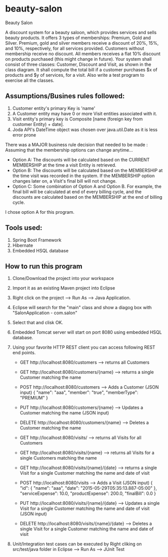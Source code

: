 # beauty-salon
Beauty Salon


A discount system for a beauty saloon, which provides services and sells beauty products. It offers 3 types of memberships: Premium, Gold and Silver. Premium, gold and silver members receive a discount of 20%, 15%, and 10%, respectively, for all services provided. Customers without membership receive no discount. All members receives a flat 10% discount on products purchased (this might change in future). Your system shall consist of three classes: Customer, Discount and Visit, as shown in the class diagram. It shall compute the total bill if a customer purchases $x of products and $y of services, for a visit. Also write a test program to exercise all the classes.

## Assumptions/Busines rules followed: 
1. Customer entity's primary Key is 'name'
2. A Customer entity may have 0 or more Visit entities associated with it.
3. Visit entity's primary key is Composite [name (foreign key from customer Entity) + date].
4. Joda API's DateTime object was chosen over java.util.Date as it is less error prone

There was a MAJOR business rule decision that needed to be made : Assuming that the membership options can change anytime...
* Option A: The discounts will be calculated based on the CURRENT MEMBERSHIP at the time a visit Entity is retrieved.
* Option B: The discounts will be calculated based on the MEMBERSHIP at the time visit was recorded in the system. If the MEMBERSHIP option changes later on, a Visit's final bill will not change.
* Option C: Some combination of Option A and Option B. For example, the final bill will be calculated at end of every billing cycle, and the discounts are calculated based on the MEMBERSHIP at the end of billing cycle.

I chose option A for this program.

## Tools used:
1. Spring Boot Framework
2. Hibernate
3. Embedded HSQL database

## How to run this program
1. Clone/Download the project into your workspace
2. Import it as an existing Maven project into Eclipse
3. Right click on the project --> Run As --> Java Application.
4. Eclipse will search for the "main" class and show a diagog box with "SalonApplication - com.salon"
5. Select that and clisk OK.
6. Embedded Tomcat server will start on port 8080 using embedded HSQL database.
7. Using your favorite HTTP REST client you can access following REST end points.
    *   GET http://localhost:8080/customers --> returns all Customers
    *   GET http://localhost:8080/customers/{name} --> returns a single Customer matching the name
    *   POST http://localhost:8080/customers --> Adds a Customer (JSON input)
      {
"name": "aaa",
"member": "true",
"memberType": "PREMIUM"
}
    *   PUT http://localhost:8080/customers/{name} --> Updates a Customer matching the name (JSON input)
    *   DELETE http://localhost:8080/customers/{name} --> Deletes a Customer matching the name

    *   GET http://localhost:8080/visits/ --> returns all Visits for all Customers
    *   GET http://localhost:8080/visits/{name} --> returns all Visits for a single Customers matching the name
    *   GET http://localhost:8080/visits/{name}/{date} --> returns a single Visit for a single Customer matching the name and date of visit
    *   POST http://localhost:8080/visits --> Adds a Visit (JSON input)
{
  "id": {
    "name": "aaa",
    "date": "2015-05-29T05:35:13.887-05:00"
  },
  "serviceExpense": 10.0,
  "productExpense": 200.0,
  "finalBill": 0.0
}
    *   PUT http://localhost:8080/visits/{name}/{date} --> Updates a single Visit for a single Customer matching the name and date of visit (JSON input)
    *   DELETE http://localhost:8080/visits/{name}/{date} --> Deletes a single Visit for a single Customer matching the name and date of visit
    
8. Unit/Integration test cases can be executed by Right cliking on src/test/java folder in Eclipse --> Run As --> JUnit Test

